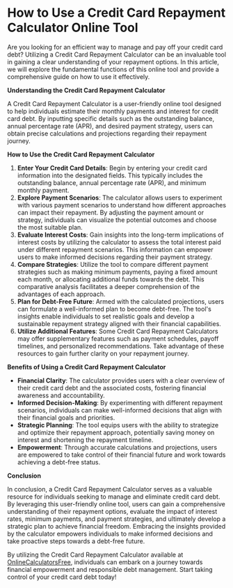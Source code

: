 How to Use a Credit Card Repayment Calculator Online Tool
=========================================================

Are you looking for an efficient way to manage and pay off your credit card debt? Utilizing a Credit Card Repayment Calculator can be an invaluable tool in gaining a clear understanding of your repayment options. In this article, we will explore the fundamental functions of this online tool and provide a comprehensive guide on how to use it effectively.

**Understanding the Credit Card Repayment Calculator**

A Credit Card Repayment Calculator is a user-friendly online tool designed to help individuals estimate their monthly payments and interest for credit card debt. By inputting specific details such as the outstanding balance, annual percentage rate (APR), and desired payment strategy, users can obtain precise calculations and projections regarding their repayment journey.

**How to Use the Credit Card Repayment Calculator**

1. **Enter Your Credit Card Details**: Begin by entering your credit card information into the designated fields. This typically includes the outstanding balance, annual percentage rate (APR), and minimum monthly payment.
2. **Explore Payment Scenarios**: The calculator allows users to experiment with various payment scenarios to understand how different approaches can impact their repayment. By adjusting the payment amount or strategy, individuals can visualize the potential outcomes and choose the most suitable plan.
3. **Evaluate Interest Costs**: Gain insights into the long-term implications of interest costs by utilizing the calculator to assess the total interest paid under different repayment scenarios. This information can empower users to make informed decisions regarding their payment strategy.
4. **Compare Strategies**: Utilize the tool to compare different payment strategies such as making minimum payments, paying a fixed amount each month, or allocating additional funds towards the debt. This comparative analysis facilitates a deeper comprehension of the advantages of each approach.
5. **Plan for Debt-Free Future**: Armed with the calculated projections, users can formulate a well-informed plan to become debt-free. The tool's insights enable individuals to set realistic goals and develop a sustainable repayment strategy aligned with their financial capabilities.
6. **Utilize Additional Features**: Some Credit Card Repayment Calculators may offer supplementary features such as payment schedules, payoff timelines, and personalized recommendations. Take advantage of these resources to gain further clarity on your repayment journey.

**Benefits of Using a Credit Card Repayment Calculator**

- **Financial Clarity**: The calculator provides users with a clear overview of their credit card debt and the associated costs, fostering financial awareness and accountability.
- **Informed Decision-Making**: By experimenting with different repayment scenarios, individuals can make well-informed decisions that align with their financial goals and priorities.
- **Strategic Planning**: The tool equips users with the ability to strategize and optimize their repayment approach, potentially saving money on interest and shortening the repayment timeline.
- **Empowerment**: Through accurate calculations and projections, users are empowered to take control of their financial future and work towards achieving a debt-free status.

**Conclusion**

In conclusion, a Credit Card Repayment Calculator serves as a valuable resource for individuals seeking to manage and eliminate credit card debt. By leveraging this user-friendly online tool, users can gain a comprehensive understanding of their repayment options, evaluate the impact of interest rates, minimum payments, and payment strategies, and ultimately develop a strategic plan to achieve financial freedom. Embracing the insights provided by the calculator empowers individuals to make informed decisions and take proactive steps towards a debt-free future.

By utilizing the Credit Card Repayment Calculator available at [OnlineCalculatorsFree](https://www.onlinecalculatorsfree.com/financial/credit-card-repayment-calculator.html), individuals can embark on a journey towards financial empowerment and responsible debt management. Start taking control of your credit card debt today!